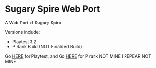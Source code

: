 # Sugary Spire Web Port
A Web Port of Sugary Spire

Versions include:
- Playtest 3.2
- P Rank Build (NOT Finalized Build)

Go [HERE](https://github.com/burnedpopcorn/Sugary-Spire-Web-Port/tree/SS-Playtest-3.2) for Playtest, and Go [HERE](https://github.com/burnedpopcorn/Sugary-Spire-Web-Port/tree/SS_P-Rank) for P rank
NOT MINE I REPEAR NOT MINE
